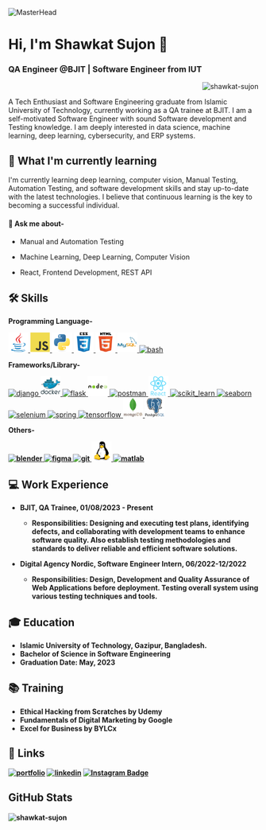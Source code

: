 ![MasterHead](https://media.licdn.com/dms/image/C561BAQG0LBKmHe5w-w/company-background_10000/0/1576627671230?e=1693098000&v=beta&t=cZGCvKJxOlF7IxYBFYUFHv5Axvb5k6vgSMq8Hxjle3I)
<h1 align="left">Hi, I'm Shawkat Sujon 👋</h1>
<p align="left"><h3>QA Engineer @BJIT | Software Engineer from IUT</h3></p>
<p align="right"> <img src="https://komarev.com/ghpvc/?username=shawkat-sujon&label=Profile%20views&color=0e75b6&style=flat" alt="shawkat-sujon" /> </p>

A Tech Enthusiast and Software Engineering graduate from Islamic University of Technology, currently working as a QA trainee at BJIT. I am a self-motivated Software Engineer with sound Software development and Testing knowledge. I am deeply interested in data science, machine learning, deep learning, cybersecurity, and ERP systems.

## 🧠 What I'm currently learning
<p align="left"> I'm currently learning deep learning, computer vision, Manual Testing, Automation Testing, and software development skills and stay up-to-date with the latest technologies. I believe that continuous learning is the key to becoming a successful individual. </p>

<div>
  <h4 align="left">💬 Ask me about-</h4>

- Manual and Automation Testing

- Machine Learning, Deep Learning, Computer Vision

- React, Frontend Development, REST API
</div>

## 🛠 Skills
<b>Programming Language- </b>
<p align="left"><div><a href="https://www.java.com" target="_blank" rel="noreferrer"> <img src="https://raw.githubusercontent.com/devicons/devicon/master/icons/java/java-original.svg" alt="java" width="40" height="40"/> </a><a href="https://developer.mozilla.org/en-US/docs/Web/JavaScript" target="_blank" rel="noreferrer"> <img src="https://raw.githubusercontent.com/devicons/devicon/master/icons/javascript/javascript-original.svg" alt="javascript" width="40" height="40"/> </a><a href="https://www.python.org" target="_blank" rel="noreferrer"> <img src="https://raw.githubusercontent.com/devicons/devicon/master/icons/python/python-original.svg" alt="python" width="40" height="40"/> </a>  <a href="https://www.w3schools.com/css/" target="_blank" rel="noreferrer"> <img src="https://raw.githubusercontent.com/devicons/devicon/master/icons/css3/css3-original-wordmark.svg" alt="css3" width="40" height="40"/> </a> <a href="https://www.w3.org/html/" target="_blank" rel="noreferrer"> <img src="https://raw.githubusercontent.com/devicons/devicon/master/icons/html5/html5-original-wordmark.svg" alt="html5" width="40" height="40"/> </a>  <a href="https://www.mysql.com/" target="_blank" rel="noreferrer"> <img src="https://raw.githubusercontent.com/devicons/devicon/master/icons/mysql/mysql-original-wordmark.svg" alt="mysql" width="40" height="40"/> </a> <a href="https://www.gnu.org/software/bash/" target="_blank" rel="noreferrer"> <img src="https://www.vectorlogo.zone/logos/gnu_bash/gnu_bash-icon.svg" alt="bash" width="40" height="40"/> </a></div> </p>

<p align="left"><b>Frameworks/Library- </b> 
<div>
    <a href="https://www.djangoproject.com/" target="_blank" rel="noreferrer"> <img src="https://cdn.worldvectorlogo.com/logos/django.svg" alt="django" width="40" height="40"/> </a> <a href="https://www.docker.com/" target="_blank" rel="noreferrer"> <img src="https://raw.githubusercontent.com/devicons/devicon/master/icons/docker/docker-original-wordmark.svg" alt="docker" width="40" height="40"/> </a> <a href="https://flask.palletsprojects.com/" target="_blank" rel="noreferrer"> <img src="https://www.vectorlogo.zone/logos/pocoo_flask/pocoo_flask-icon.svg" alt="flask" width="40" height="40"/> </a> <a href="https://nodejs.org" target="_blank" rel="noreferrer"> <img src="https://raw.githubusercontent.com/devicons/devicon/master/icons/nodejs/nodejs-original-wordmark.svg" alt="nodejs" width="40" height="40"/> </a> <a href="https://postman.com" target="_blank" rel="noreferrer"> <img src="https://www.vectorlogo.zone/logos/getpostman/getpostman-icon.svg" alt="postman" width="40" height="40"/> </a> <a href="https://reactjs.org/" target="_blank" rel="noreferrer"> <img src="https://raw.githubusercontent.com/devicons/devicon/master/icons/react/react-original-wordmark.svg" alt="react" width="40" height="40"/> </a> <a href="https://scikit-learn.org/" target="_blank" rel="noreferrer"> <img src="https://upload.wikimedia.org/wikipedia/commons/0/05/Scikit_learn_logo_small.svg" alt="scikit_learn" width="40" height="40"/> </a> <a href="https://seaborn.pydata.org/" target="_blank" rel="noreferrer"> <img src="https://seaborn.pydata.org/_images/logo-mark-lightbg.svg" alt="seaborn" width="40" height="40"/> </a> <a href="https://www.selenium.dev" target="_blank" rel="noreferrer"> <img src="https://raw.githubusercontent.com/detain/svg-logos/780f25886640cef088af994181646db2f6b1a3f8/svg/selenium-logo.svg" alt="selenium" width="40" height="40"/> </a> <a href="https://spring.io/" target="_blank" rel="noreferrer"> <img src="https://www.vectorlogo.zone/logos/springio/springio-icon.svg" alt="spring" width="40" height="40"/> </a> <a href="https://www.tensorflow.org" target="_blank" rel="noreferrer"> <img src="https://www.vectorlogo.zone/logos/tensorflow/tensorflow-icon.svg" alt="tensorflow" width="40" height="40"/> </a> <a href="https://www.mongodb.com/" target="_blank" rel="noreferrer"> <img src="https://raw.githubusercontent.com/devicons/devicon/master/icons/mongodb/mongodb-original-wordmark.svg" alt="mongodb" width="40" height="40"/> </a> <a href="https://www.postgresql.org" target="_blank" rel="noreferrer"> <img src="https://raw.githubusercontent.com/devicons/devicon/master/icons/postgresql/postgresql-original-wordmark.svg" alt="postgresql" width="40" height="40"/> </a> 
</div>
</p>
<p align="left"><b>Others-
  <div><a href="https://www.blender.org/" target="_blank" rel="noreferrer"> <img src="https://download.blender.org/branding/community/blender_community_badge_white.svg" alt="blender" width="40" height="40"/> </a> <a href="https://www.figma.com/" target="_blank" rel="noreferrer"> <img src="https://www.vectorlogo.zone/logos/figma/figma-icon.svg" alt="figma" width="40" height="40"/> </a> <a href="https://git-scm.com/" target="_blank" rel="noreferrer"> <img src="https://www.vectorlogo.zone/logos/git-scm/git-scm-icon.svg" alt="git" width="40" height="40"/> </a> <a href="https://www.linux.org/" target="_blank" rel="noreferrer"> <img src="https://raw.githubusercontent.com/devicons/devicon/master/icons/linux/linux-original.svg" alt="linux" width="40" height="40"/> </a> <a href="https://www.mathworks.com/" target="_blank" rel="noreferrer"> <img src="https://upload.wikimedia.org/wikipedia/commons/2/21/Matlab_Logo.png" alt="matlab" width="40" height="40"/> </a></div> </p>
  <div>
    
## 💻 Work Experience
- BJIT, QA Trainee, 01/08/2023 - Present
    - Responsibilities: Designing and executing test plans, identifying defects, and collaborating with development teams to enhance software quality. Also       establish testing methodologies and standards to deliver reliable and efficient software solutions.

- Digital Agency Nordic, Software Engineer Intern, 06/2022-12/2022
    - Responsibilities: Design, Development and Quality Assurance of Web Applications before deployment. Testing overall system using various testing             techniques and tools.

## 🎓 Education

- Islamic University of Technology, Gazipur, Bangladesh.
- Bachelor of Science in Software Engineering
- Graduation Date: May, 2023

## 📚 Training
- Ethical Hacking from Scratches by Udemy
- Fundamentals of Digital Marketing by Google
- Excel for Business by BYLCx

## 🔗 Links
[![portfolio](https://img.shields.io/badge/my_portfolio-000?style=for-the-badge&logo=ko-fi&logoColor=white)](https://github.com/Shawkat-Sujon/)
[![linkedin](https://img.shields.io/badge/linkedin-0A66C2?style=for-the-badge&logo=linkedin&logoColor=white)](https://www.linkedin.com/in/shawkat-sujon-220492186/)
[![Instagram Badge](https://img.shields.io/badge/Instagram-Profile-blueviolet?style=flat&logo=instagram)](https://www.instagram.com/s.h.a.w.k.a.t/?hl=en)


## GitHub Stats

<p><img align="center" src="https://github-readme-streak-stats.herokuapp.com/?user=shawkat-sujon&" alt="shawkat-sujon" /></p>
